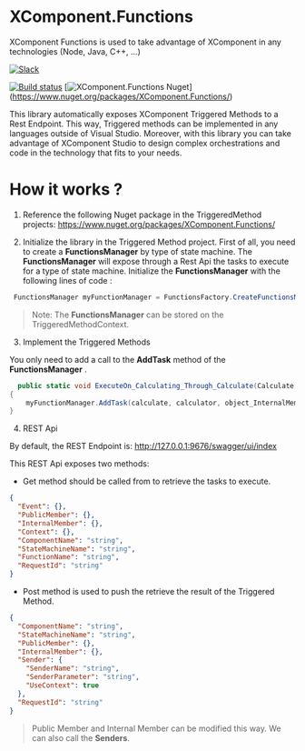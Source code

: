 # XComponent.Functions
XComponent Functions is used to take advantage of XComponent in any technologies (Node, Java, C++, ...)


[![Slack](http://slack.xcomponent.com/badge.svg)](http://slack.xcomponent.com/)

[![Build status](https://ci.appveyor.com/api/projects/status/dsj723fkcacptuoq?svg=true)](https://ci.appveyor.com/project/fredericcarre/xcomponent-functions)
[![XComponent.Functions Nuget](https://img.shields.io/nuget/v/XComponent.Functions.svg)]
(https://www.nuget.org/packages/XComponent.Functions/)


This library automatically exposes XComponent Triggered Methods to a Rest Endpoint. This way, Triggered methods can be implemented in any languages outside of Visual Studio. 
Moreover, with this library you can take advantage of XComponent Studio to design complex orchestrations and code in the technology that fits to your needs.

# How it works ?

1. Reference the following Nuget package in the TriggeredMethod projects: 
https://www.nuget.org/packages/XComponent.Functions/

2. Initialize the library in the Triggered Method project.
First of all, you need to create a **FunctionsManager** by type of state machine. The **FunctionsManager** will expose through a Rest Api the tasks to execute for a type of state machine. 
Initialize the **FunctionsManager** with the following lines of code :

```csharp
 FunctionsManager myFunctionManager = FunctionsFactory.CreateFunctionsManager(ComponentHelper.COMPONENT_NAME, "MyStateMAchineName", FunctionsFactory.DefaultUrl);
 ```
 > Note: The **FunctionsManager** can be stored on the TriggeredMethodContext.

 3. Implement the Triggered Methods

You only need to add a call to the **AddTask** method of the **FunctionsManager** .

```csharp
  public static void ExecuteOn_Calculating_Through_Calculate(Calculate calculate, Calculator calculator, object object_InternalMember, Context context, ICalculateCalculateOnCalculatingCalculatorSenderInterface sender)
{
    myFunctionManager.AddTask(calculate, calculator, object_InternalMember, context, sender);
} 
```

4. REST Api

By default, the REST Endpoint is: http://127.0.0.1:9676/swagger/ui/index

This REST Api exposes two methods:
+ Get method should be called from to retrieve the tasks to execute.
```Json
{
  "Event": {},
  "PublicMember": {},
  "InternalMember": {},
  "Context": {},
  "ComponentName": "string",
  "StateMachineName": "string",
  "FunctionName": "string",
  "RequestId": "string"
}
```
+ Post method is used to push the retrieve the result of the Triggered Method.

```Json
{
  "ComponentName": "string",
  "StateMachineName": "string",
  "PublicMember": {},
  "InternalMember": {},
  "Sender": {
    "SenderName": "string",
    "SenderParameter": "string",
    "UseContext": true
  },
  "RequestId": "string"
}
```

> Public Member and Internal Member can be modified this way. We can also call the **Senders**.



